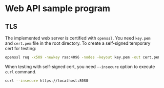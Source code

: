 # Web API sample program

## TLS

The implemented web server is certified with `openssl`. You need `key.pem` and `cert.pem` file in the root directory. To create a self-signed temporary cert for testing:

```bash
openssl req -x509 -newkey rsa:4096 -nodes -keyout key.pem -out cert.pem -days 365 -subj '/CN=localhost'
```

When testing with self-signed cert, you need `--insecure` option to execute `curl` command.

```bash
curl --insecure https://localhost:8080
```

